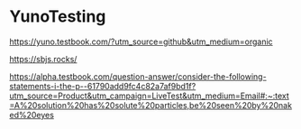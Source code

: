 # YunoTesting

https://yuno.testbook.com/?utm_source=github&utm_medium=organic

https://sbjs.rocks/

https://alpha.testbook.com/question-answer/consider-the-following-statements-i-the-p--61790add9fc4c82a7af9bd1f?utm_source=Product&utm_campaign=LiveTest&utm_medium=Email#:~:text=A%20solution%20has%20solute%20particles,be%20seen%20by%20naked%20eyes

